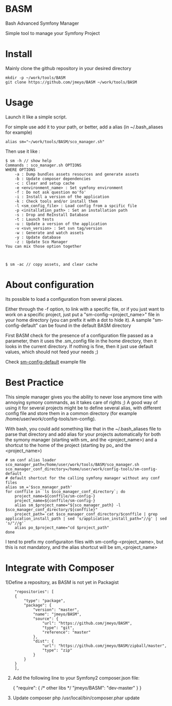 BASM
====

Bash Advanced Symfony Manager

Simple tool to manage your Symfony Project

Install
=======
Mainly clone the github repository in your desired directory

    mkdir -p ~/work/tools/BASM
    git clone https://github.com/jmeyo/BASM ~/work/tools/BASM

Usage
=====
Launch it like a simple script.

For simple use add it to your path, or better, add a alias (in ~/.bash_aliases for example)

    alias sm="~/work/tools/BASM/sco_manager.sh"

Then use it like :

	$ sm -h // show help
	Commands : sco_manager.sh OPTIONS
	WHERE OPTIONS
		-a : Dump bundles assets resources and generate assets
		-b : Update composer dependencies
		-c : Clear and setup cache
		-e <environment_name> : Set symfony environment
		-f : Do not ask question mo'fo'
		-i : Install a version of the application
		-k : Check tools and/or install them
		-l <sm_config_file> : Load config from a spcific file
		-p <installation_path> : Set an installation path
		-s : Drop and ReInstall Database
		-t : Launch tests
		-u : Update a version of the application
		-v <svn_version> : Set svn tag/version
		-w : Generate and watch assets
		-y : Update database
		-z : Update Sco Manager
	You can mix those option together

    
    
	$ sm -ac // copy assets, and clear cache
    
About configuration
===================

Its possible to load a configuration from several places. 

Either through the -f option, to link with a specific file, or if you just want to work on a specific project, just put a "sm-config-<project_name>" file in your home directory (you can prefix it with a dot to hide it). A sample "sm-config-default" can be found in the default BASM directory

First BASM check for the presence of a configuration file passed as a parameter, then it uses the .sm_config file in the home directory, then it looks in the current directory. If nothing is fine, then it just use default values, which should not feed your needs ;)

Check [sm-config-default](https://github.com/jmeyo/BASM/blob/master/sm-config-default) example file

Best Practice
=============

This simple manager gives you the ability to never lose anymore time with annoying symony commands, as it takes care of rights ;)
A good way of using it for several projects might be to define several alias, with different config file and store them in a common directory (for example /home/user/work/config-tools/sm-config). 

With bash, you could add something like that in the ~/.bash_aliases file to parse that directory and add alias for your projects automatically for both the symony manager (starting with sm_ and the <project_name>) and a shortcut to the home of the project (starting by po_ and the <project_name>)

	# sm conf alias loader
	sco_manager_path=/home/user/work/tools/BASM/sco_manager.sh
	sco_manager_conf_directory=/home/user/work/config-tools/sm-config-default
	# default shortcut for the calling symfony manager without any conf files
	alias sm_='$sco_manager_path'
	for conffile in `ls $sco_manager_conf_directory`; do
		project_name=${conffile/sm-config-}
		project_name=${conffile/sm-config-} 
		alias sm_$project_name="${sco_manager_path} -l $sco_manager_conf_directory/${conffile}"
		project_path=`cat $sco_manager_conf_directory/$conffile | grep application_install_path | sed 's/application_install_path="//g' | sed 's/"//g'`
		alias po_$project_name="cd $project_path"
	done
	
I tend to prefix my configuraiton files with sm-config-<project_name>, but this is not mandatory, and the alias shortcut will be sm_<project_name> <OPTIONS>


Integrate with Composer
=======================

1)Define a repository, as BASM is not yet in Packagist
```
    "repositories": [
    {
        "type": "package",
        "package": {
            "version": "master",
            "name": "jmeyo/BASM",
            "source": {
                "url": "https://github.com/jmeyo/BASM",
                "type": "git",
                "reference": "master"
            },
            "dist": {
                "url": "https://github.com/jmeyo/BASM/zipball/master",
                "type": "zip"
            }
        }
    }
    ],
```  

2) Add the following line to your Symfony2 composer.json file:

	{
		"require": {
			/* other libs */
			"jmeyo/BASM": "dev-master"
		}
	}

3) Update composer
	php /usr/local/bin/composer.phar update

